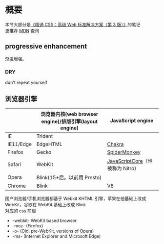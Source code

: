 # 概要

本节大部分是[《精通 CSS：高级 Web 标准解决方案（第 3 版）》](http://www.ituring.com.cn/book/1910)的笔记  
更推荐 [MDN](https://developer.mozilla.org/en-US/docs/Web/HTML) 查询

## progressive enhancement

渐进增强。

### DRY

don't repeat yourself

## 浏览器引擎

|           | 浏览器内核(web browser engine)/排版引擎(layout engine) | JavaScript engine                                                                            |
| --------- | ------------------------------------------------------ | -------------------------------------------------------------------------------------------- |
| IE        | Trident                                                |                                                                                              |
| IE11/Edge | EdgeHTML                                               | [Chakra](https://github.com/Microsoft/ChakraCore)                                            |
| Firefox   | Gecko                                                  | [SpiderMonkey](https://developer.mozilla.org/en-US/docs/Mozilla/Projects/SpiderMonkey)       |
| Safari    | WebKit                                                 | [JavaScriptCore](https://developer.apple.com/documentation/javascriptcore)（也被称为 Nitro） |
| Opera     | Blink(15+后。以前用 Presto)                            |                                                                                              |
| Chrome    | Blink                                                  | V8                                                                                           |

国产浏览器/手机浏览器都基于 Webkit
KHTML 引擎，苹果在他基础上改成 WebKit，谷歌在 WebKit 基础上改成 Blink  
对应的 css 前缀

- -webkit- WebKit based browser
- -moz- (Firefox)
- -o- (Old, pre-WebKit, versions of Opera)
- -ms- (Internet Explorer and Microsoft Edge)
